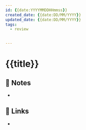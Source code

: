 ```yaml
---
id: {{date:YYYYMMDDHHmmss}}
created_date: {{date:DD/MM/YYYY}}
updated_date: {{date:DD/MM/YYYY}}
tags: 
  - review
  

---
```


#  {{title}}
[ ](#anki-card)
## 📝 Notes
- 
## 🔗 Links
- 